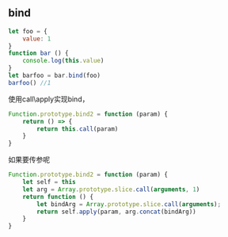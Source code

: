 ## bind

```javascript
let foo = {
    value: 1
}
function bar () {
    console.log(this.value)
}
let barfoo = bar.bind(foo)
barfoo() //1
```

使用call\apply实现bind，

```javascript
Function.prototype.bind2 = function (param) {
    return () => {
        return this.call(param)
    }
}
```

如果要传参呢

```javascript
Function.prototype.bind2 = function (param) {
    let self = this
    let arg = Array.prototype.slice.call(arguments, 1)
    return function () {
        let bindArg = Array.prototype.slice.call(arguments);
        return self.apply(param, arg.concat(bindArg))
    }
}
```